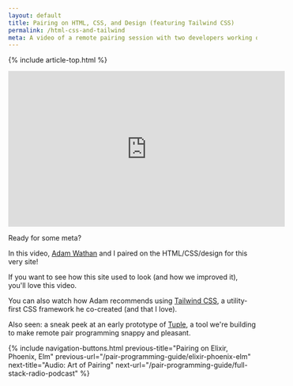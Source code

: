 ```yaml
---
layout: default
title: Pairing on HTML, CSS, and Design (featuring Tailwind CSS)
permalink: /html-css-and-tailwind
meta: A video of a remote pairing session with two developers working on HTML, CSS, and design (featuring the Tailwind CSS framework).
---
```


{% include article-top.html %}

<iframe width="560" height="315" src="https://www.youtube.com/embed/SK27unk2UuI" frameborder="0" allow="accelerometer; autoplay; encrypted-media; gyroscope; picture-in-picture" allowfullscreen></iframe>

Ready for some meta?

In this video, [Adam Wathan](https://adamwathan.me/) and I paired on the HTML/CSS/design for this very site!

If you want to see how this site used to look (and how we improved it), you'll love this video.

You can also watch how Adam recommends using [Tailwind CSS](https://tailwindcss.com/), a utility-first CSS framework he co-created (and that I love).

Also seen: a sneak peek at an early prototype of [Tuple](https://tuple.app?utm_source=pairing-guide&utm_campaign=adam-ben-pairing-vid), a tool we're building to make remote pair programming snappy and pleasant.

{%
include navigation-buttons.html
previous-title="Pairing on Elixir, Phoenix, Elm"
previous-url="/pair-programming-guide/elixir-phoenix-elm"
next-title="Audio: Art of Pairing"
next-url="/pair-programming-guide/full-stack-radio-podcast"
%}
